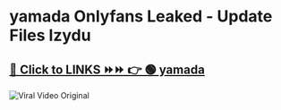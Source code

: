 
 # yamada Onlyfans Leaked - Update Files lzydu

## <h2><a href="https://clipsfans.com/yamada&ref=git">🔗 Click to LINKS ⏩⏩ 👉 🟢 yamada </a></h2>

<a href="https://clipsfans.com/yamada&ref=git" rel="nofollow" data-target="animated-image.originalLink"><img src="https://i.ibb.co.com/xMMVF88/686577567.gif" alt="Viral Video Original" style="max-width: 100%; display: inline-block;" data-target="animated-image.originalImage"></a>

